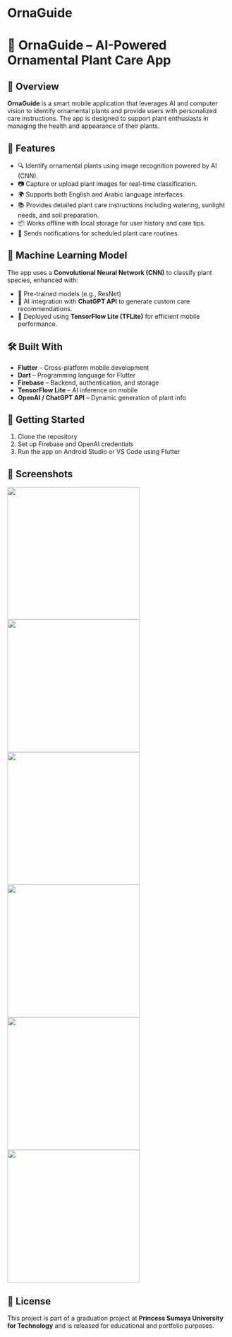 # OrnaGuide
# 🌿 OrnaGuide – AI-Powered Ornamental Plant Care App

## 📌 Overview
**OrnaGuide** is a smart mobile application that leverages AI and computer vision to identify ornamental plants and provide users with personalized care instructions. The app is designed to support plant enthusiasts in managing the health and appearance of their plants.

## 🚀 Features
- 🔍 Identify ornamental plants using image recognition powered by AI (CNN).
- 📷 Capture or upload plant images for real-time classification.
- 🌍 Supports both English and Arabic language interfaces.
- 📚 Provides detailed plant care instructions including watering, sunlight needs, and soil preparation.
- 📦 Works offline with local storage for user history and care tips.
- 🔔 Sends notifications for scheduled plant care routines.

## 🧠 Machine Learning Model
The app uses a **Convolutional Neural Network (CNN)** to classify plant species, enhanced with:
- 🧠 Pre-trained models (e.g., ResNet)
- 🤖 AI integration with **ChatGPT API** to generate custom care recommendations.
- 📲 Deployed using **TensorFlow Lite (TFLite)** for efficient mobile performance.

## 🛠️ Built With
- **Flutter** – Cross-platform mobile development
- **Dart** – Programming language for Flutter
- **Firebase** – Backend, authentication, and storage
- **TensorFlow Lite** – AI inference on mobile
- **OpenAI / ChatGPT API** – Dynamic generation of plant info

## 📂 Getting Started
1. Clone the repository
2. Set up Firebase and OpenAI credentials
3. Run the app on Android Studio or VS Code using Flutter

## 📸 Screenshots
<img src="https://github.com/user-attachments/assets/998847c4-6a7a-4ee6-b7e5-82218dffecfb" width="300"/>

<img src="https://github.com/user-attachments/assets/3d83fca2-4c4e-4dd7-8781-30dd7e0397d9" width="300"/>

<img src="https://github.com/user-attachments/assets/f9a1409a-ca1c-4da9-b3f7-d7e33d017953" width="300"/>

<img src="https://github.com/user-attachments/assets/4494d596-4331-41f5-8080-15497d2a7bbb" width="300"/>

<img src="https://github.com/user-attachments/assets/dd134954-be85-4519-9090-370bee3f7440" width="300"/>

<img src="https://github.com/user-attachments/assets/801c1148-6d42-4733-8ac8-576a9914e22f" width="300"/>


## 📃 License
This project is part of a graduation project at **Princess Sumaya University for Technology** and is released for educational and portfolio purposes.


